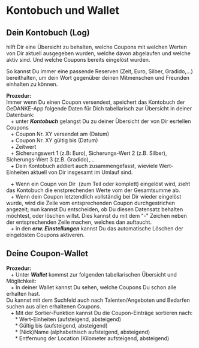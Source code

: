 # Kontobuch und Wallet  

## Dein Kontobuch (Log)   

hilft Dir eine Übersicht zu behalten, welche Coupons mit welchen Werten von Dir aktuell ausgegeben wurden, welche davon abgelaufen und welche aktiv sind. Und welche Coupons bereits eingelöst wurden.  
  
So kannst Du immer eine passende Reserven (Zeit, Euro, Silber, Gradido,...) bereithalten, um dein Wort gegenüber deinen Mitmenschen und Freunden einhalten zu können.  

  
**Prozedur:**  
Immer wenn Du einen Coupon versendest, speichert das Kontobuch der GeDANKE-App folgende Daten für Dich tabellarisch zur Übersicht in deiner Datenbank:  
   + unter _**Kontobuch**_ gelangst Du zu deiner Übersicht der von Dir esrtellen Coupons  
   + Coupon Nr. XY versendet am (Datum)  
   + Coupon Nr. XY gültig bis (Datum)  
   + Zeitwert  
   + Sicherungswert 1 (z.B: Euro), Sicherungs-Wert 2 (z.B. Silber), Sicherungs-Wert 3 (z.B. Gradido),...  
   + Dein Kontobuch addiert auch zusammengefasst, wieviele Wert-Einheiten aktuell von Dir insgesamt im Umlauf sind.  

  
   + Wenn ein Coupn von Dir  (zum Teil oder komplett) eingelöst wird, zieht das Kontobuch die enstprechenden Werte vom der Gesamtsumme ab.  
   + Wenn dein Coupon letztendlich vollständig bei Dir wieder eingelöst wurde, wird die Zeile vom entsprechenden Coupon durchgestrichen angezeit; nun kannst Du entscheiden, ob Du diesen Datensatz behalten möchtest, oder löschen willst. Dies kannst du mit dem "-" Zeichen neben der entsprechenden Zeile machen, welches dan auftaucht.  
   + in den _**erw. Einstellungen**_ kannst Du das automatische Löschen der eingelösten Coupons aktiveren.  


## Deine Coupon-Wallet  

**Prozedur:**  
   + Unter _**Wallet**_ kommst zur folgenden tabellarischen Übersicht und Möglichkeit:  
   + In deiner Wallet kannst Du sehen, welche Coupons Du schon alle erhalten hast.  
Du kannst mit dem Suchfeld auch nach Talenten/Angeboten und Bedarfen suchen aus allen erhaltenen Coupons.  
   + Mit der Sortier-Funktion kannst Du die Coupon-Einträge sortieren nach:  
      \* Wert-Einheiten (aufsteigend, absteigend)  
      \* Gültig bis (aufsteigend, absteigend)  
      \* (Nick)Name (alphabethisch aufsteigend, absteigend)  
      \* Entfernung der Location (Kilometer aufsteigend, absteigend)  

